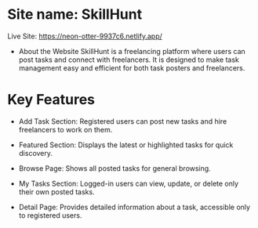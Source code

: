 # Site name: SkillHunt
Live Site: https://neon-otter-9937c6.netlify.app/

* About the Website
SkillHunt is a freelancing platform where users can post tasks and connect with freelancers. It is designed to make task management easy and efficient for both task posters and freelancers.

# Key Features
- Add Task Section: Registered users can post new tasks and hire freelancers to work on them.

- Featured Section: Displays the latest or highlighted tasks for quick discovery.

- Browse Page: Shows all posted tasks for general browsing.

- My Tasks Section: Logged-in users can view, update, or delete only their own posted tasks.

- Detail Page: Provides detailed information about a task, accessible only to registered users.

